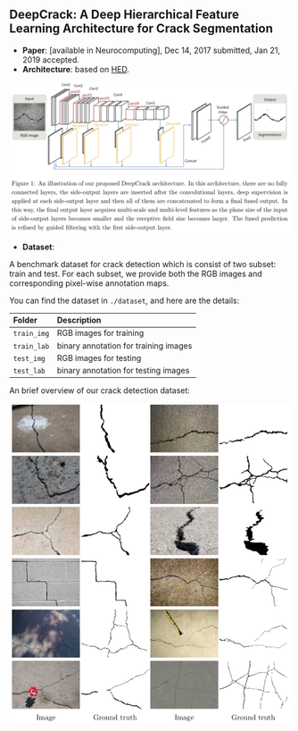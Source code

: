 ## DeepCrack: A Deep Hierarchical Feature Learning Architecture for Crack Segmentation

 - **Paper**: [available in Neurocomputing], Dec 14, 2017 submitted, Jan 21, 2019 accepted.
 - **Architecture**: based on [HED](https://arxiv.org/abs/1504.06375).

![](./figures/architecture.jpg)

 - **Dataset**:

A benchmark dataset for crack detection which is consist of two subset: train and test. 
For each subset, we provide both the RGB images and corresponding pixel-wise annotation maps.

You can find the dataset in `./dataset`, and here are the details:

|Folder|Description|
|:----|:-----|
|`train_img`|RGB images for training|
|`train_lab`|binary annotation for training images|
|`test_img`|RGB images for testing|
|`test_lab`|binary annotation for testing images|

An brief overview of our crack detection dataset:

![](./figures/dataset-overview.jpg)
